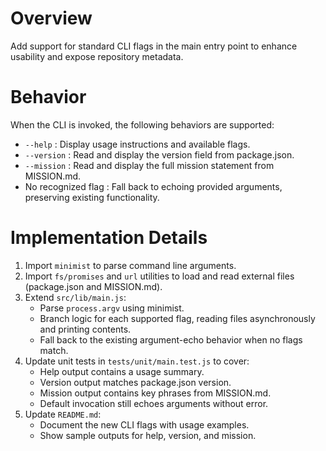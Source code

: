 # Overview
Add support for standard CLI flags in the main entry point to enhance usability and expose repository metadata.

# Behavior
When the CLI is invoked, the following behaviors are supported:
- `--help` : Display usage instructions and available flags.
- `--version` : Read and display the version field from package.json.
- `--mission` : Read and display the full mission statement from MISSION.md.
- No recognized flag : Fall back to echoing provided arguments, preserving existing functionality.

# Implementation Details
1. Import `minimist` to parse command line arguments.
2. Import `fs/promises` and `url` utilities to load and read external files (package.json and MISSION.md).
3. Extend `src/lib/main.js`:
   - Parse `process.argv` using minimist.
   - Branch logic for each supported flag, reading files asynchronously and printing contents.
   - Fall back to the existing argument-echo behavior when no flags match.
4. Update unit tests in `tests/unit/main.test.js` to cover:
   - Help output contains a usage summary.
   - Version output matches package.json version.
   - Mission output contains key phrases from MISSION.md.
   - Default invocation still echoes arguments without error.
5. Update `README.md`:
   - Document the new CLI flags with usage examples.
   - Show sample outputs for help, version, and mission.
